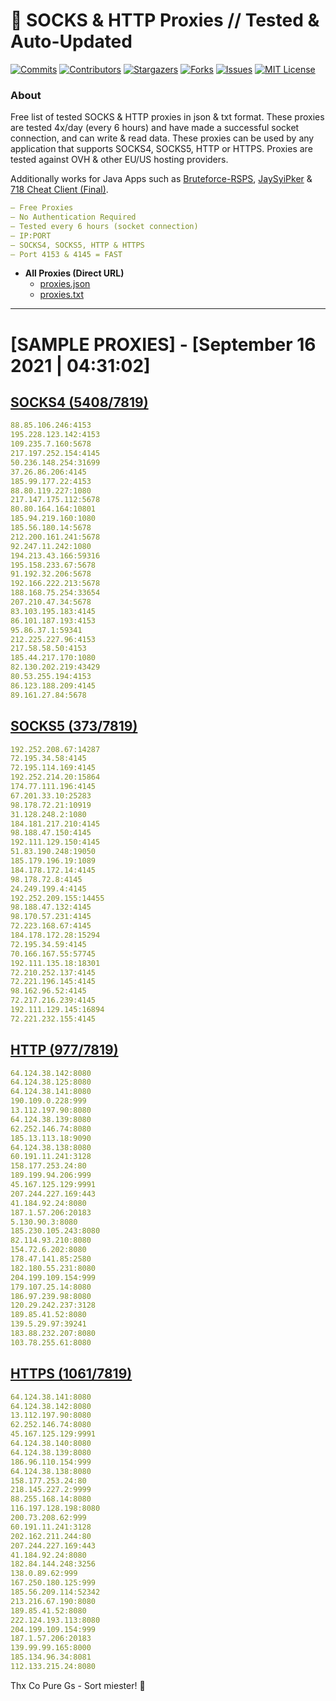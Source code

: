 <!-- MARKDOWN LINKS & IMAGES -->
<!-- https://www.markdownguide.org/basic-syntax/#reference-style-links -->
[contributors-shield]: https://img.shields.io/github/contributors/KaiBurton/free-proxies-autoupdated?style=for-the-badge
[contributors-url]: https://github.com/KaiBurton/free-proxies-autoupdated/graphs/contributors
[forks-shield]: https://img.shields.io/github/forks/KaiBurton/free-proxies-autoupdated?style=for-the-badge
[forks-url]: https://github.com/KaiBurton/free-proxies-autoupdated/network/members
[stars-shield]: https://img.shields.io/github/stars/KaiBurton/free-proxies-autoupdated?style=for-the-badge
[stars-url]: https://github.com/KaiBurton/free-proxies-autoupdated/stargazers
[issues-shield]: https://img.shields.io/github/issues/KaiBurton/free-proxies-autoupdated?style=for-the-badge
[issues-url]: https://github.com/KaiBurton/free-proxies-autoupdated/issues
[license-shield]: https://img.shields.io/github/license/KaiBurton/free-proxies-autoupdated?style=for-the-badge
[license-url]: https://github.com/KaiBurton/free-proxies-autoupdated/blob/main/LICENSE
[commit-shield]: https://img.shields.io/github/last-commit/KaiBurton/free-proxies-autoupdated?style=for-the-badge
[commit-url]: https://github.com/KaiBurton/free-proxies-autoupdated/commits/main

# 🎁 SOCKS & HTTP Proxies // Tested & Auto-Updated

[![Commits][commit-shield]][commit-url]
[![Contributors][contributors-shield]][contributors-url]
[![Stargazers][stars-shield]][stars-url]
[![Forks][forks-shield]][forks-url]
[![Issues][issues-shield]][issues-url]
[![MIT License][license-shield]][license-url]

### About
Free list of tested SOCKS & HTTP proxies in json & txt format. These proxies are tested 4x/day (every 6 hours) and have made a successful socket connection, and can write & read data. These proxies can be used by any application that supports SOCKS4, SOCKS5, HTTP or HTTPS. Proxies are tested against OVH & other EU/US hosting providers.

Additionally works for Java Apps such as [Bruteforce-RSPS](https://github.com/KaiBurton/Bruteforce-RSPS), [JaySyiPker](https://github.com/JayArrowz/JaySyiPker) & [718 Cheat Client (Final)](https://github.com/KaiBurton/718-Cheat-Client-Final). 

```yaml
— Free Proxies
— No Authentication Required
— Tested every 6 hours (socket connection)
— IP:PORT
— SOCKS4, SOCKS5, HTTP & HTTPS
— Port 4153 & 4145 = FAST
```

- **All Proxies (Direct URL)**
  - [proxies.json](https://raw.githubusercontent.com/KaiBurton/free-proxies-autoupdated/main/proxies.json)
  - [proxies.txt](https://raw.githubusercontent.com/KaiBurton/free-proxies-autoupdated/main/proxies.txt)

---

# [SAMPLE PROXIES] - [September 16 2021 | 04:31:02]

## [SOCKS4 (5408/7819)](https://raw.githubusercontent.com/KaiBurton/free-proxies-autoupdated/main/proxies-socks4.txt)
```yaml
88.85.106.246:4153
195.228.123.142:4153
109.235.7.160:5678
217.197.252.154:4145
50.236.148.254:31699
37.26.86.206:4145
185.99.177.22:4153
88.80.119.227:1080
217.147.175.112:5678
80.80.164.164:10801
185.94.219.160:1080
185.56.180.14:5678
212.200.161.241:5678
92.247.11.242:1080
194.213.43.166:59316
195.158.233.67:5678
91.192.32.206:5678
192.166.222.213:5678
188.168.75.254:33654
207.210.47.34:5678
83.103.195.183:4145
86.101.187.193:4153
95.86.37.1:59341
212.225.227.96:4153
217.58.58.50:4153
185.44.217.170:1080
82.130.202.219:43429
80.53.255.194:4153
86.123.188.209:4145
89.161.27.84:5678
```

## [SOCKS5 (373/7819)](https://raw.githubusercontent.com/KaiBurton/free-proxies-autoupdated/main/proxies-socks5.txt)
```yaml
192.252.208.67:14287
72.195.34.58:4145
72.195.114.169:4145
192.252.214.20:15864
174.77.111.196:4145
67.201.33.10:25283
98.178.72.21:10919
31.128.248.2:1080
184.181.217.210:4145
98.188.47.150:4145
192.111.129.150:4145
51.83.190.248:19050
185.179.196.19:1089
184.178.172.14:4145
98.178.72.8:4145
24.249.199.4:4145
192.252.209.155:14455
98.188.47.132:4145
98.170.57.231:4145
72.223.168.67:4145
184.178.172.28:15294
72.195.34.59:4145
70.166.167.55:57745
192.111.135.18:18301
72.210.252.137:4145
72.221.196.145:4145
98.162.96.52:4145
72.217.216.239:4145
192.111.129.145:16894
72.221.232.155:4145
```

## [HTTP (977/7819)](https://raw.githubusercontent.com/KaiBurton/free-proxies-autoupdated/main/proxies-http.txt)
```yaml
64.124.38.142:8080
64.124.38.125:8080
64.124.38.141:8080
190.109.0.228:999
13.112.197.90:8080
64.124.38.139:8080
62.252.146.74:8080
185.13.113.18:9090
64.124.38.138:8080
60.191.11.241:3128
158.177.253.24:80
189.199.94.206:999
45.167.125.129:9991
207.244.227.169:443
41.184.92.24:8080
187.1.57.206:20183
5.130.90.3:8080
185.230.105.243:8080
82.114.93.210:8080
154.72.6.202:8080
178.47.141.85:2580
182.180.55.231:8080
204.199.109.154:999
179.107.25.14:8080
186.97.239.98:8080
120.29.242.237:3128
189.85.41.52:8080
139.5.29.97:39241
183.88.232.207:8080
103.78.255.61:8080
```

## [HTTPS (1061/7819)](https://raw.githubusercontent.com/KaiBurton/free-proxies-autoupdated/main/proxies-https.txt)
```yaml
64.124.38.141:8080
64.124.38.142:8080
13.112.197.90:8080
62.252.146.74:8080
45.167.125.129:9991
64.124.38.140:8080
64.124.38.139:8080
186.96.110.154:999
64.124.38.138:8080
158.177.253.24:80
218.145.227.2:9999
88.255.168.14:8080
116.197.128.198:8080
200.73.208.62:999
60.191.11.241:3128
202.162.211.244:80
207.244.227.169:443
41.184.92.24:8080
182.84.144.248:3256
138.0.89.62:999
167.250.180.125:999
185.56.209.114:52342
213.216.67.190:8080
189.85.41.52:8080
222.124.193.113:8080
204.199.109.154:999
187.1.57.206:20183
139.99.99.165:8000
185.134.96.34:8081
112.133.215.24:8080
```



Thx Co Pure Gs - Sort miester! 💟